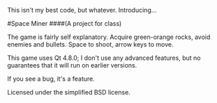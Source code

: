 This isn't my best code, but whatever. Introducing…

#Space Miner
####(A project for class)

The game is fairly self explanatory. Acquire green-orange rocks, avoid enemies and bullets. Space to shoot, arrow keys to move.

This game uses Qt 4.8.0; I don't use any advanced features, but no guarantees that it will run on earlier versions.

If you see a bug, it's a feature.

Licensed under the simplified BSD license.